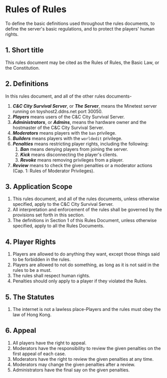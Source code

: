 # Rules of Rules
To define the basic definitions used throughout the rules documents, to define the server's basic regulations, and to protect the players' human rights.

## 1. Short title
This rules document may be cited as the Rules of Rules, the Basic Law, or the Constitution.

## 2. Definitions
In this rules document, and all of the other rules documents-

1. ***C&C City Survival Server***, or ***The Server***, means the Minetest server running on toyshost2.ddns.net port 30050.
2. ***Players*** means users of the C&C City Survival Server.
3. ***Administrators***, or ***Admins***, means the hardware owner and the hostmaster of the C&C City Survival Server.
4. ***Moderators*** means players with the `ban` privilege.
5. ***Builders*** means players with the `worldedit` privilege.
6. ***Penalties*** means restricting player rights, including the following:
   1. ***Ban*** means denying players from joining the server.
   2. ***Kick*** means disconnecting the player's clients.
   3. ***Revoke*** means removing privileges from a player.
7. ***Review*** means to check the given penalties or a moderator actions (Cap. 1: Rules of Moderator Privileges).

## 3. Application Scope
1. This rules document, and all of the rules documents, unless otherwise specified, apply to the C&C City Survival Server.
2. All interpretation and enforcement of the rules shall be governed by the provisions set forth in this section.
3. The definitions in Section 1 of this Rules Document, unless otherwise specified, apply to all the Rules Documents.

## 4. Player Rights
1. Players are allowed to do anything they want, except those things said to be forbidden in the rules.
2. Players are allowed to not do something, as long as it is not said in the rules to be a must.
3. The rules shall respect human rights.
4. Penalties should only apply to a player if they violated the Rules.

## 5. The Statutes
1. The internet is not a lawless place-Players and the rules must obey the law of Hong Kong.

## 6. Appeal
1. All players have the right to appeal.
2. Moderators have the responsibility to review the given penalties on the first appeal of each case.
3. Moderators have the right to review the given penalties at any time.
4. Moderators may change the given penalties after a review.
5. Administrators have the final say on the given penalties.
